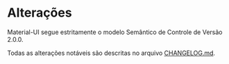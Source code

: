 # Alterações

<p class="description">Material-UI segue estritamente o modelo Semântico de Controle de Versão 2.0.0.</p>

Todas as alterações notáveis são descritas no arquivo [CHANGELOG.md](https://github.com/mui-org/material-ui/blob/master/CHANGELOG.md).